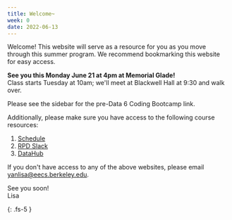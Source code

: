 ```yaml
---
title: Welcome~
week: 0
date: 2022-06-13
---
```


Welcome! This website will serve as a resource for you as you move through this summer program. 
We recommend bookmarking this website for easy access.

<b>See you this Monday June 21 at 4pm at Memorial Glade!</b><br/>
Class starts Tuesday at 10am; we'll meet at Blackwell Hall at 9:30 and walk over.

Please see the sidebar for the pre-Data 6 Coding Bootcamp link.

Additionally, please make sure you have access to the following course resources:
1. [Schedule](https://docs.google.com/spreadsheets/d/1JxJs3GKICAgg9RDqkirgMeBI7uEDZdD2cchVWLakRWY/edit?usp=sharing)
1. [RPD Slack](https://rpd-tuskegee-berkeley.slack.com)
1. [DataHub](TBD)

If you don't have access to any of the above websites, please email <a>yanlisa@eecs.berkeley.edu</a>.

See you soon!<br/>Lisa

{: .fs-5 }

